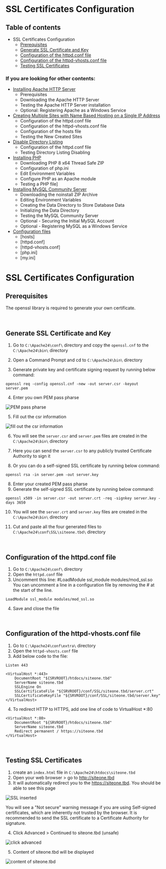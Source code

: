 # **SSL Certificates Configuration**


## Table of contents
* SSL Certificates Configuration
    * [Prerequisites](#sslPre)
    * [Generate SSL Certificate and Key ](#sslConfOne)
    * [Configuration of the httpd.conf file](#sslConfTwo)
    * [Configuration of the httpd-vhosts.conf file](#sslConfThree)
    * [Testing SSL Certificates](#sslTest)

### If you are looking for other contents:

* [Installing Apache HTTP Server](../ApacheHTTPServer)
    * Prerequisites
    * Downloading the Apache HTTP Server
    * Testing the Apache HTTP Server installation
    * Optional: Registering Apache as a Windows Service
* [Creating Multiple Sites with Name Based Hosting on a Single IP Address](../MultipleSites)
    * Configuration of the httpd.conf file
    * Configuration of the httpd-vhosts.conf file
    * Configuration of the hosts file
    * Testing the New Created Sites
* [Disable Directory Listing](../DirectoryListing)
    * Configuration of the httpd.conf file
    * Testing Directory Listing Disabling
* [Installing PHP](../PHP)
    * Downloading PHP 8 x64 Thread Safe ZIP
    * Configuration of php.ini
    * Edit Environment Variables
    * Configure PHP as an Apache module
    * Testing a PHP file]
* [Installing MySQL Community Server](../MySQL)
    * Downloading the noinstall ZIP Archive
    * Editing Environment Variables
    * Creating the Data Directory to Store Database Data
    * Initializing the Data Directory
    * Testing the MySQL Community Server
    * Optional - Securing the Initial MySQL Account
    * Optional - Registering MySQL as a Windows Service
* [Configuration files](../Configurationfiles)
    * [hosts]
    * [httpd.conf]
    * [httpd-vhosts.conf]
    * [php.ini]
    * [my.ini]

# SSL Certificates Configuration <a id="ssl"></a>

## Prerequisites <a id="sslPre"></a>
The openssl library is required to generate your own certificate. 

<br>

## Generate SSL Certificate and Key <a id="sslConfOne"></a>
1. Go to `C:\Apache24\conf\` directory and copy the `openssl.cnf` to the `C:\Apache24\bin\` directory

2. Open a Command Prompt and cd to `C:\Apache24\bin\` directory
3. Generate private key and certificate signing request by running below command:
```
openssl req -config openssl.cnf -new -out server.csr -keyout server.pem
```
4. Enter you own PEM pass pharse

![PEM pass pharse](/images/PEM.png)

5. Fill out the csr information

![fill out the csr information](/images/csr.png)

6. You will see the `server.csr` and `server.pem` files are created in the 
`C:\Apache24\bin\` directory

6. Here you can send the `server.csr` to any publicly trusted Certificate Authority to sign it

7. Or you can do a self-signed SSL certificate by running below command:

```
openssl rsa -in server.pem -out server.key
```

8. Enter your created PEM pass pharse
9. Generate the self-signed SSL certificate by running below command:
```
openssl x509 -in server.csr -out server.crt -req -signkey server.key -days 3650
```
10. You will see the `server.crt` and `server.key` files are created in the 
`C:\Apache24\bin\` directory

11. Cut and paste all the four generated files  to `C:\Apache24\conf\SSL\siteone.tbd\` directory

<br>

## Configuration of the httpd.conf file<a id="sslConfTwo"></a>
1. Go to `C:\Apache24\conf\` directory
2. Open the `httpd.conf` file
3. Uncomment this line: #LoadModule ssl_module modules/mod_ssl.so
<br>You can uncomment a line in a configuration file by removing the # at the start of the line.
```
LoadModule ssl_module modules/mod_ssl.so
```

4. Save and close the file 

<br>

## Configuration of the httpd-vhosts.conf file<a id="sslConfThree"></a>
1. Go to `C:\Apache24\conf\extra\` directory
2. Open the `httpd-vhosts.conf` file
3. Add below code to the file:
```
Listen 443

<VirtualHost *:443>
    DocumentRoot "${SRVROOT}/htdocs/siteone.tbd"
    ServerName siteone.tbd
    SSLEngine On
    SSLCertificateFile "${SRVROOT}/conf/SSL/siteone.tbd/server.crt"
    SSLCertificateKeyFile "${SRVROOT}/conf/SSL/siteone.tbd/server.key"
</VirtualHost>

```
4. To redirect HTTP to HTTPS, add one line of code to VirtualHost *:80

```
<VirtualHost *:80>
    DocumentRoot "${SRVROOT}/htdocs/siteone.tbd"
    ServerName siteone.tbd
    Redirect permanent / https://siteone.tbd
</VirtualHost>

```

<br>
 
## Testing SSL Certificates <a id="sslTest"></a>
1. create an  `index.html` file in `C:\Apache24\htdocs\siteone.tbd` 
2. Open your web browser > go to http://siteone.tbd
3. It will automatically redirect you to the https://siteone.tbd. You should be able to see this page 

![SSL inserted](/images/ssl1.png)

You will see a "Not secure" warning message if you are using Self-signed certificates, which are inherently not trusted by the browser. It is recommended to send the SSL certificate to a Certificate Authority for signature.

4. Click Advanced > Continued to siteone.tbd (unsafe)

![click advanced](/images/ssl2.png)

5. Content of siteone.tbd will be displayed

![content of siteone.tbd](/images/ssl3.png)

